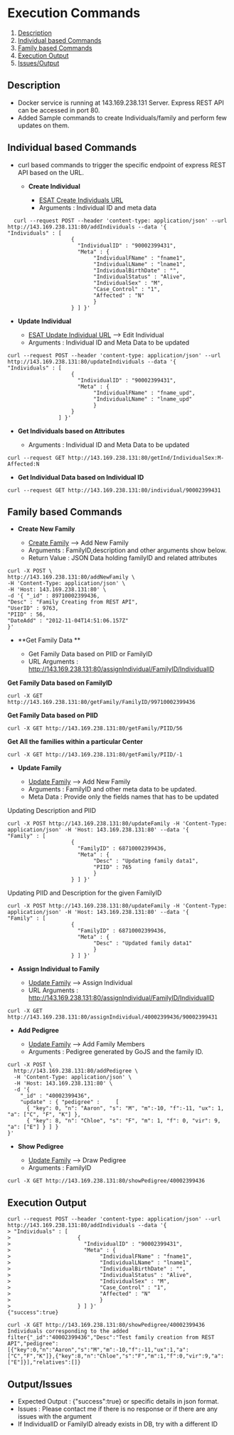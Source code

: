 # Execution Commands
1. [Description](#desc)
2. [Individual based Commands](#i1)
3. [Family based Commands](#f2)
4. [Execution Output](#op)
5. [Issues/Output](#issue)
    


## Description <a name="desc"></a>
* Docker service is running at 143.169.238.131 Server. Express REST API can be accessed in port 80.
* Added Sample commands to create Individuals/family and perform few updates on them.

## Individual based Commands<a name="i1"></a>

* curl based commands to trigger the specific endpoint of express REST API based on the URL.

  *  **Create Individual**

     *  [ESAT Create Individuals URL](https://wings.esat.kuleuven.be/PhenBook/Individuals)
     *  Arguments : Individual ID and meta data
```gherkin=
  curl --request POST --header 'content-type: application/json' --url http://143.169.238.131:80/addIndividuals --data '{
"Individuals" : [
                    {
                      "IndividualID" : "90002399431",
                      "Meta" : {
                           "IndividualFName" : "fname1",
                           "IndividualLName" : "lname1",
                           "IndividualBirthDate" : "",
                           "IndividualStatus" : "Alive",
                           "IndividualSex" : "M",
                           "Case_Control" : "1",
                           "Affected" : "N"
                           }     
                    } ] }'
```
 *  **Update Individual**

     *  [ESAT Update Individual URL](https://wings.esat.kuleuven.be/PhenBook/Individuals) --> Edit Individual
     *  Arguments : Individual ID and Meta Data to be updated

```gherkin=
curl --request POST --header 'content-type: application/json' --url http://143.169.238.131:80/updateIndividuals --data '{
"Individuals" : [
                    {
                      "IndividualID" : "90002399431",
                      "Meta" : {
                           "IndividualFName" : "fname_upd",
                           "IndividualLName" : "lname_upd"
                           }
                    }
                ] }'
```

 *  **Get Individuals based on Attributes**
 
     *  Arguments : Individual ID and Meta Data to be updated

```gherkin=
curl --request GET http://143.169.238.131:80/getInd/IndividualSex:M-Affected:N 
```

 *  **Get Individual Data based on Individual ID**

```gherkin=
curl --request GET http://143.169.238.131:80/individual/90002399431
```
## Family based Commands<a name="f2"></a>

*  **Create New Family**

     *  [Create Family](https://wings.esat.kuleuven.be/PhenBook/Family) --> Add New Family
     * Arguments : FamilyID,description and other arguments show below.
     * Return Value : JSON Data holding familyID and related attributes

```gherkin=
curl -X POST \
http://143.169.238.131:80/addNewFamily \
-H 'Content-Type: application/json' \
-H 'Host: 143.169.238.131:80' \
-d '{ "_id" : 89710002399436,
"Desc" : "Family Creating from REST API",
"UserID" : 9763,
"PIID" : 56,
"DateAdd" : "2012-11-04T14:51:06.157Z"
}'
```

*  **Get Family Data **

     *  Get Family Data based on PIID or FamilyID
     *  URL Arguments : http://143.169.238.131:80/assignIndividual/FamilyID/IndividualID

**Get Family Data based on FamilyID**
```gherkin=
curl -X GET http://143.169.238.131:80/getFamily/FamilyID/99710002399436

```
**Get Family Data based on PIID**
```gherkin=
curl -X GET http://143.169.238.131:80/getFamily/PIID/56

```
**Get All the families within a particular Center**
```gherkin=
curl -X GET http://143.169.238.131:80/getFamily/PIID/-1

```

*  **Update Family**

     *  [Update Family](https://wings.esat.kuleuven.be/PhenBook/Family) --> Add New Family
     * Arguments : FamilyID and other meta data to be updated.
     * Meta Data : Provide only the fields names that has to be updated

Updating Description and PIID
```gherkin=
curl -X POST http://143.169.238.131:80/updateFamily -H 'Content-Type: application/json' -H 'Host: 143.169.238.131:80' --data '{
"Family" : [
                    {
                      "FamilyID" : 68710002399436,
                      "Meta" : {
                           "Desc" : "Updating family data1",
                           "PIID" : 765
                           }     
                    } ] }'

```
Updating PIID and Description for the given FamilyID
```gherkin=
curl -X POST http://143.169.238.131:80/updateFamily -H 'Content-Type: application/json' -H 'Host: 143.169.238.131:80' --data '{
"Family" : [
                    {
                      "FamilyID" : 68710002399436,
                      "Meta" : {
                           "Desc" : "Updated family data1"
                           }     
                    } ] }'
```
*  **Assign Individual to Family**

     *  [Update Family](https://wings.esat.kuleuven.be/PhenBook/FamilyHealthHistory) --> Assign Individual
     *  URL Arguments : http://143.169.238.131:80/assignIndividual/FamilyID/IndividualID

```gherkin=
curl -X GET http://143.169.238.131:80/assignIndividual/40002399436/90002399431

```

*  **Add Pedigree**

     *  [Update Family](https://wings.esat.kuleuven.be/PhenBook/FamilyHealthHistory) --> Add Family Members
     * Arguments : Pedigree generated by GoJS and the family ID.

```gherkin=
curl -X POST \
  http://143.169.238.131:80/addPedigree \
  -H 'Content-Type: application/json' \
  -H 'Host: 143.169.238.131:80' \
  -d '{
    "_id" : "40002399436",
    "update" : { "pedigree" :     [
      { "key": 0, "n": "Aaron", "s": "M", "m":-10, "f":-11, "ux": 1, "a": ["C", "F", "K"] },
      { "key": 8, "n": "Chloe", "s": "F", "m": 1, "f": 0, "vir": 9, "a": ["E"] } ] }
}'
```

*  **Show Pedigree**

     *  [Update Family](https://wings.esat.kuleuven.be/PhenBook/FamilyHealthHistory) --> Draw Pedigree
     * Arguments : FamilyID

```gherkin=
curl -X GET http://143.169.238.131:80/showPedigree/40002399436
```
## Execution Output <a name="op"></a>


```gherkin=
curl --request POST --header 'content-type: application/json' --url http://143.169.238.131:80/addIndividuals --data '{
> "Individuals" : [
>                     {
>                       "IndividualID" : "90002399431",
>                       "Meta" : {
>                            "IndividualFName" : "fname1",
>                            "IndividualLName" : "lname1",
>                            "IndividualBirthDate" : "",
>                            "IndividualStatus" : "Alive",
>                            "IndividualSex" : "M",
>                            "Case_Control" : "1",
>                            "Affected" : "N"
>                            }     
>                     } ] }'
{"success":true}

curl -X GET http://143.169.238.131:80/showPedigree/40002399436
Individuals corresponding to the added filter{"_id":"40002399436","Desc":"Test family creation from REST API","pedigree":[{"key":0,"n":"Aaron","s":"M","m":-10,"f":-11,"ux":1,"a":["C","F","K"]},{"key":8,"n":"Chloe","s":"F","m":1,"f":0,"vir":9,"a":["E"]}],"relatives":[]}
```

## Output/Issues <a name="issue"></a>
* Expected Output : {"success":true}  or specific details in json format.
* Issues : Please contact me if there is no response or if there are any issues with the argument 
* If IndividualID or FamilyID already exists in DB, try with a different ID

